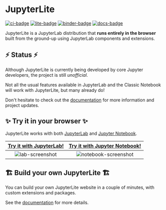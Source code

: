 # JupyterLite

[![ci-badge]][ci] [![lite-badge]][lite] [![binder-badge]][binder] [![docs-badge]][docs]

[ci-badge]: https://github.com/jupyterlite/jupyterlite/workflows/Build/badge.svg
[lite-badge]: https://jupyterlite.rtfd.io/en/latest/_static/badge.svg
[lite]: https://jupyterlite.rtfd.io/en/stable/try/lab
[ci]: https://github.com/jupyterlite/jupyterlite/actions?query=branch%3Amain
[binder-badge]: https://mybinder.org/badge_logo.svg
[binder]: https://mybinder.org/v2/gh/jupyterlite/jupyterlite/main?urlpath=lab
[docs-badge]: https://readthedocs.org/projects/jupyterlite/badge/?version=latest
[docs]: https://jupyterlite.readthedocs.io/en/stable/?badge=latest

JupyterLite is a JupyterLab distribution that **runs entirely in the browser** built
from the ground-up using JupyterLab components and extensions.

## ⚡ Status ⚡

Although JupyterLite is currently being developed by core Jupyter developers, the
project is still _unofficial_.

Not all the usual features available in JupyterLab and the Classic Notebook will work
with JupyterLite, but many already do!

Don't hesitate to check out the
[documentation](https://jupyterlite.readthedocs.io/en/stable/howto/index.html) for more
information and project updates.

## ✨ Try it in your browser ✨

JupyterLite works with both [JupyterLab](https://github.com/jupyterlab/jupyterlab) and
[Jupyter Notebook](https://github.com/jupyter/notebook).

| [Try it with JupyterLab!] | [Try it with Jupyter Notebook!] |
| :-----------------------: | :-----------------------------: |
|     ![lab-screenshot]     |     ![notebook-screenshot]      |

[try it with jupyterlab!]: https://jupyterlite.readthedocs.io/en/stable/try/lab
[lab-screenshot]:
  https://github.com/jupyterlite/jupyterlite/assets/591645/8cd26a4e-59db-4b34-bf9b-cd2e9cbc7f98
[try it with jupyter notebook!]: https://jupyterlite.readthedocs.io/en/stable/try/tree
[notebook-screenshot]:
  https://github.com/jupyterlite/jupyterlite/assets/591645/39acb251-69aa-4e2e-8768-6f33fc32b3e2

## 🏗️ Build your own JupyterLite 🏗️

You can build your own JupyterLite website in a couple of minutes, with custom
extensions and packages.

See the
[documentation](https://jupyterlite.readthedocs.io/en/stable/quickstart/deploy.html) for
more details.

